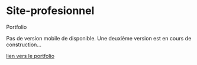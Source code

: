 # Site-profesionnel
Portfolio 

Pas de version mobile de disponible. Une deuxième version est en cours de construction...


[lien vers le portfolio](https://cassandrach.github.io/)
